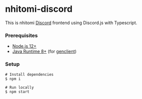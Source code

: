 # nhitomi-discord

This is nhitomi [Discord](https://discord.com) frontend using Discord.js with Typescript.

### Prerequisites

- [Node.js 12+](https://nodejs.org/en/)
- [Java Runtime 8+](https://www.java.com/en/download/) (for [genclient](../docs/genclient.md))

### Setup

```shell
# Install dependencies
$ npm i

# Run locally
$ npm start
```
